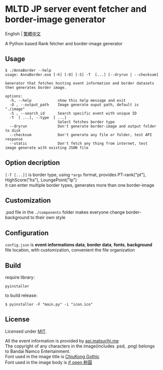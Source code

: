 # MLTD JP server event fetcher and border-image generator

English | [繁體中文](README.zh-TW.md)

A Python based Rank fetcher and border-image generator
  
## Usage

```console
$ ./AnnaBorder --help
usage: AnnaBorder.exe [-h] [-O] [-S] -T  [...] [--dryrun | --checksum]

Generator that fetches hosting event information and border datasets then generates border image.

options:
  -h, --help            show this help message and exit
  -O , --output_path    Image generate ouput path, default is "./image"
  -S , --search_id      Search specific event with unique ID
  -T  [ ...], --type  [ ...]
                        Select fetches border type
  --dryrun              Don't generate border-image and output folder to disk
  --checksum            Don't generate any file or folder, test API response
  --static              Don't fetch any thing from internet, test image generate with existing JSON file
```

## Option decription

`[-T [...]]` is border type, using `*args` format, provides PT-rank("pt"), HighScore("hs"), LoungePoint("lp")  
it can enter multiple border types, generates more than one border-image  

## Customization

.psd file in the `./components` folder makes everyone change border-background to their own style  

## Configuration

`config.json` is **event informations data**, **border data**, **fonts**, **background** file location, with customization, convenient the file organization

## Build

require library:

```console
pyinstaller
```

to build release:

```console
$ pyinstaller -F "main.py" -i "icon.ico"
```

## License

Licensed under [MIT](LICENSE).

All the event information is provided by [api.matsurihi.me](https://api.matsurihi.me/docs/)  
The copyright of any characters in the image(includes .psd, .png) belongs to Bandai Namco Entertainment.  
Font used in the image title is [ChiuKong Gothic](https://github.com/ChiuMing-Neko/ChiuKongGothic)  
Font used in the image body is [jf open 粉圓](https://github.com/justfont/open-huninn-font)  

